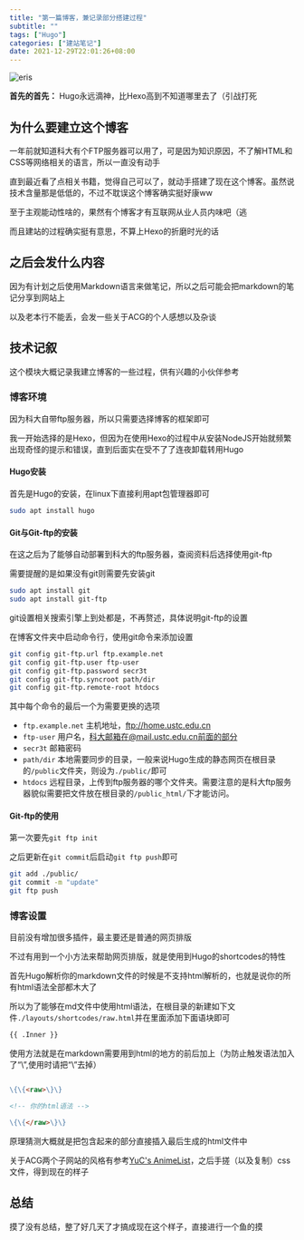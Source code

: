 ```yaml
---
title: "第一篇博客，兼记录部分搭建过程"
subtitle: ""
tags: ["Hugo"]
categories: ["建站笔记"]
date: 2021-12-29T22:01:26+08:00
---
```


![eris](/~taoyang_2002/blog/public/img/blog/eris1.jpg)

**首先的首先：**
Hugo永远滴神，比Hexo高到不知道哪里去了（引战打死


<!--more-->
## 为什么要建立这个博客

一年前就知道科大有个FTP服务器可以用了，可是因为知识原因，不了解HTML和CSS等网络相关的语言，所以一直没有动手

直到最近看了点相关书籍，觉得自己可以了，就动手搭建了现在这个博客。虽然说技术含量那是低低的，不过不耽误这个博客确实挺好康ww

至于主观能动性啥的，果然有个博客才有互联网从业人员内味吧（逃

而且建站的过程确实挺有意思，不算上Hexo的折磨时光的话

## 之后会发什么内容

因为有计划之后使用Markdown语言来做笔记，所以之后可能会把markdown的笔记分享到网站上

以及老本行不能丢，会发一些关于ACG的个人感想以及杂谈

## 技术记叙
这个模块大概记录我建立博客的一些过程，供有兴趣的小伙伴参考
### 博客环境

因为科大自带ftp服务器，所以只需要选择博客的框架即可

我一开始选择的是Hexo，但因为在使用Hexo的过程中从安装NodeJS开始就频繁出现奇怪的提示和错误，直到后面实在受不了了连夜卸载转用Hugo

#### Hugo安装

首先是Hugo的安装，在linux下直接利用apt包管理器即可
``` Bash
sudo apt install hugo
```

#### Git与Git-ftp的安装

在这之后为了能够自动部署到科大的ftp服务器，查阅资料后选择使用git-ftp

需要提醒的是如果没有git则需要先安装git

``` Bash
sudo apt install git
sudo apt install git-ftp
```

git设置相关搜索引擎上到处都是，不再赘述，具体说明git-ftp的设置

在博客文件夹中启动命令行，使用git命令来添加设置

``` Bash
git config git-ftp.url ftp.example.net
git config git-ftp.user ftp-user
git config git-ftp.password secr3t
git config git-ftp.syncroot path/dir
git config git-ftp.remote-root htdocs
```

其中每个命令的最后一个为需要更换的选项
* `ftp.example.net`
    主机地址，ftp://home.ustc.edu.cn
* `ftp-user`
    用户名，科大邮箱在@mail.ustc.edu.cn前面的部分
* `secr3t`
    邮箱密码
* `path/dir`
    本地需要同步的目录，一般来说Hugo生成的静态网页在根目录的`/public`文件夹，则设为`./public/`即可
* `htdocs`
    远程目录，上传到ftp服务器的哪个文件夹。需要注意的是科大ftp服务器貌似需要把文件放在根目录的`/public_html/`下才能访问。


#### Git-ftp的使用

第一次要先`git ftp init`

之后更新在`git commit`后启动`git ftp push`即可

```bash
git add ./public/
git commit -m "update"
git ftp push
```

### 博客设置
目前没有增加很多插件，最主要还是普通的网页排版

不过有用到一个小方法来帮助网页排版，就是使用到Hugo的shortcodes的特性

首先Hugo解析你的markdown文件的时候是不支持html解析的，也就是说你的所有html语法全部都木大了

所以为了能够在md文件中使用html语法，在根目录的新建如下文件`./layouts/shortcodes/raw.html`并在里面添加下面语块即可

```html
{{ .Inner }}
```

使用方法就是在markdown需要用到html的地方的前后加上（为防止触发语法加入了“\\”,使用时请把“\\”去掉）

```markdown

\{\{<raw>\}\}

<!-- 你的html语法 -->

\{\{</raw>\}\}
```

原理猜测大概就是把包含起来的部分直接插入最后生成的html文件中

关于ACG两个子网站的风格有参考[YuC's AnimeList](https://yuc.wiki/ 'https://yuc.wiki/')，之后手搓（以及复制）css文件，得到现在的样子

## 总结
摸了没有总结，整了好几天了才搞成现在这个样子，直接进行一个鱼的摸